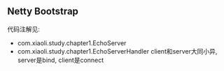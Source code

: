 ## Netty Bootstrap
代码注解见:
- com.xiaoli.study.chapter1.EchoServer
- com.xiaoli.study.chapter1.EchoServerHandler
client和server大同小异, server是bind, client是connect